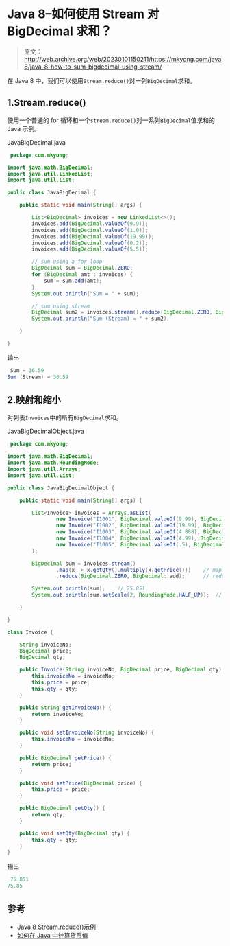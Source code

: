 # Java 8–如何使用 Stream 对 BigDecimal 求和？

> 原文：<http://web.archive.org/web/20230101150211/https://mkyong.com/java8/java-8-how-to-sum-bigdecimal-using-stream/>

在 Java 8 中，我们可以使用`Stream.reduce()`对一列`BigDecimal`求和。

## 1.Stream.reduce()

使用一个普通的 for 循环和一个`stream.reduce()`对一系列`BigDecimal`值求和的 Java 示例。

JavaBigDecimal.java

```java
 package com.mkyong;

import java.math.BigDecimal;
import java.util.LinkedList;
import java.util.List;

public class JavaBigDecimal {

    public static void main(String[] args) {

        List<BigDecimal> invoices = new LinkedList<>();
        invoices.add(BigDecimal.valueOf(9.9));
        invoices.add(BigDecimal.valueOf(1.0));
        invoices.add(BigDecimal.valueOf(19.99));
        invoices.add(BigDecimal.valueOf(0.2));
        invoices.add(BigDecimal.valueOf(5.5));

        // sum using a for loop
        BigDecimal sum = BigDecimal.ZERO;
        for (BigDecimal amt : invoices) {
            sum = sum.add(amt);
        }
        System.out.println("Sum = " + sum);

        // sum using stream
        BigDecimal sum2 = invoices.stream().reduce(BigDecimal.ZERO, BigDecimal::add);
        System.out.println("Sum (Stream) = " + sum2);

    }

} 
```

输出

```java
 Sum = 36.59
Sum (Stream) = 36.59 
```

## 2.映射和缩小

对列表`Invoices`中的所有`BigDecimal`求和。

JavaBigDecimalObject.java

```java
 package com.mkyong;

import java.math.BigDecimal;
import java.math.RoundingMode;
import java.util.Arrays;
import java.util.List;

public class JavaBigDecimalObject {

    public static void main(String[] args) {

        List<Invoice> invoices = Arrays.asList(
                new Invoice("I1001", BigDecimal.valueOf(9.99), BigDecimal.valueOf(1)),
                new Invoice("I1002", BigDecimal.valueOf(19.99), BigDecimal.valueOf(1.5)),
                new Invoice("I1003", BigDecimal.valueOf(4.888), BigDecimal.valueOf(2)),
                new Invoice("I1004", BigDecimal.valueOf(4.99), BigDecimal.valueOf(5)),
                new Invoice("I1005", BigDecimal.valueOf(.5), BigDecimal.valueOf(2.3))
        );

        BigDecimal sum = invoices.stream()
                .map(x -> x.getQty().multiply(x.getPrice()))    // map
                .reduce(BigDecimal.ZERO, BigDecimal::add);      // reduce

        System.out.println(sum);    // 75.851
        System.out.println(sum.setScale(2, RoundingMode.HALF_UP));  // 75.85

    }

}

class Invoice {

    String invoiceNo;
    BigDecimal price;
    BigDecimal qty;

    public Invoice(String invoiceNo, BigDecimal price, BigDecimal qty) {
        this.invoiceNo = invoiceNo;
        this.price = price;
        this.qty = qty;
    }

    public String getInvoiceNo() {
        return invoiceNo;
    }

    public void setInvoiceNo(String invoiceNo) {
        this.invoiceNo = invoiceNo;
    }

    public BigDecimal getPrice() {
        return price;
    }

    public void setPrice(BigDecimal price) {
        this.price = price;
    }

    public BigDecimal getQty() {
        return qty;
    }

    public void setQty(BigDecimal qty) {
        this.qty = qty;
    }
} 
```

输出

```java
 75.851
75.85 
```

## 参考

*   [Java 8 Stream.reduce()示例](/web/20221206172253/https://mkyong.com/java8/java-8-stream-reduce-examples/)
*   [如何在 Java 中计算货币值](/web/20221206172253/https://mkyong.com/java/how-do-calculate-monetary-values-in-java-double-vs-bigdecimal/)

<input type="hidden" id="mkyong-current-postId" value="15479">